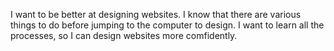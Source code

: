 I want to be better at designing websites. I know that there are various things to do before jumping to the computer to design. I want to learn all the processes, so I can design websites more comfidently.